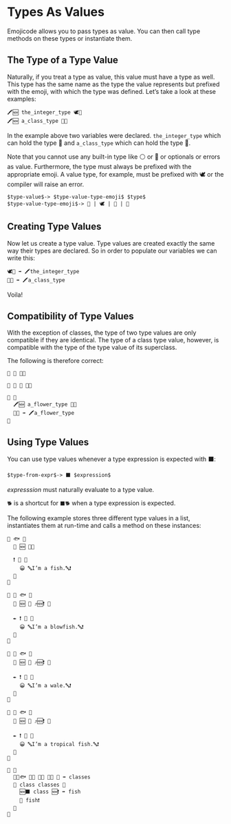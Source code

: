 # Types As Values

Emojicode allows you to pass types as value. You can then call
type methods on these types or instantiate them.

## The Type of a Type Value

Naturally, if you treat a type as value, this value must have a type as well.
This type has the same name as the type the value represents but prefixed with
the emoji, with which the type was defined. Let’s take a look at these
examples:

```
🖍🆕 the_integer_type 🕊🔢
🖍🆕 a_class_type 🐇🔡
```

In the example above two variables were declared. `the_integer_type` which can
hold the type 🔢 and `a_class_type` which can hold the type 🔡.

Note that you cannot use any built-in type like ⚪️ or 🔵 or optionals or errors
as value. Furthermore, the type must always be prefixed with the appropriate
emoji. A value type, for example, must be prefixed with 🕊 or the compiler will
raise an error.

```syntax
$type-value$-> $type-value-type-emoji$ $type$
$type-value-type-emoji$-> 🐇 | 🕊 | 🦃 | 🐊
```

## Creating Type Values

Now let us create a type value. Type values are created exactly the same
way their types are declared. So in order to populate our variables we can
write this:

```
🕊🔢 ➡️ 🖍the_integer_type
🐇🔡 ➡️ 🖍a_class_type
```

Voila!

## Compatibility of Type Values

With the exception of classes, the type of two type values are only compatible
if they are identical.
The type of a class type value, however,
is compatible with the type of the type value of its superclass.

The following is therefore correct:

```
🐇 🌷 🍇🍉

🐇 🌺 🌷 🍇🍉

🏁 🍇
  🖍🆕 a_flower_type 🐇🌷
  🐇🌺 ➡️ 🖍a_flower_type
🍉
```

## Using Type Values

You can use type values whenever a type expression is expected with ⬛️:

```syntax
$type-from-expr$-> ⬛️ $expression$
```

*expresssion* must naturally evaluate to a type value.

`🐕` is a shortcut for `⬛️🐕` when a type expression is expected.

The following example stores three different type values in a list,
instantiates them at run-time and calls a method on these instances:

```
🐇 🐟 🍇
  🔑 🆕 🍇🍉

  ❗️ 🙋 🍇
    😀 🔤I’m a fish.🔤❗️
  🍉
🍉

🐇 🐡 🐟 🍇
  🔑 🆕 🍇 ⤴️🆕❗️ 🍉

  ✒️ ❗️ 🙋 🍇
    😀 🔤I’m a blowfish.🔤❗️
  🍉
🍉

🐇 🐋 🐟 🍇
  🔑 🆕 🍇 ⤴️🆕❗️ 🍉

  ✒️ ❗️ 🙋 🍇
    😀 🔤I’m a wale.🔤❗️
  🍉
🍉

🐇 🐠 🐟 🍇
  🔑 🆕 🍇 ⤴️🆕❗️ 🍉

  ✒️ ❗️ 🙋 🍇
    😀 🔤I’m a tropical fish.🔤❗️
  🍉
🍉

🏁 🍇
  🍨🐇🐟 🐇🐡 🐇🐋 🐇🐠 🍆 ➡️ classes
  🔂 class classes 🍇
    🆕⬛️ class 🆕❗️ ➡️ fish
    🙋 fish❗️
  🍉
🍉
```

